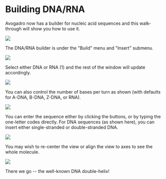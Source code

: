 ---
---
# Building DNA/RNA

Avogadro now has a builder for nucleic acid sequences and this walk-through will show you how to use it.

![][1]

[1]: images/4-building-dna-rna/media_1340331911582.png

The DNA/RNA builder is under the "Build" menu and "Insert" submenu.

![][2]

[2]: images/4-building-dna-rna/media_1340331923310.png

Select either DNA or RNA (1) and the rest of the window will update accordingly.

![][3]

[3]: images/4-building-dna-rna/media_1340331942795.png

You can also control the number of bases per turn as shown (with defaults for A-DNA, B-DNA, Z-DNA, or RNA).

![][4]

[4]: images/4-building-dna-rna/media_1340331963717.png

You can enter the sequence either by clicking the buttons, or by typing the one-letter codes directly. For DNA sequences (as shown here), you can insert either single-stranded or double-stranded DNA.

![][5]

[5]: images/4-building-dna-rna/media_1340331979486.png

You may wish to re-center the view or align the view to axes to see the whole molecule.

![][6]

[6]: images/4-building-dna-rna/media_1340331996253.png

There we go -- the well-known DNA double-helix!